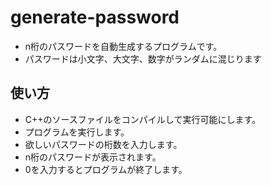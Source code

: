 # generate-password
- n桁のパスワードを自動生成するプログラムです。
- パスワードは小文字、大文字、数字がランダムに混じります

## 使い方
- C++のソースファイルをコンパイルして実行可能にします。
- プログラムを実行します。
- 欲しいパスワードの桁数を入力します。
- n桁のパスワードが表示されます。
- 0を入力するとプログラムが終了します。
